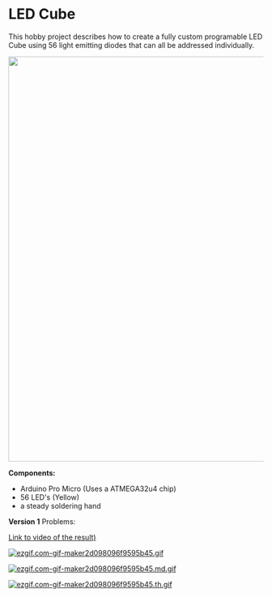 # LED Cube

This hobby project describes how to create a fully custom programable LED Cube using 56 light emitting diodes that can all be addressed individually.

<img src="pictures/assembly.jpg" width="800"> 

**Components:**
- Arduino Pro Micro (Uses a ATMEGA32u4 chip)
- 56 LED's (Yellow)
- a steady soldering hand



**Version 1**
Problems:


[Link to video of the result)](https://s3.gifyu.com/images/ezgif.com-gif-maker2d098096f9595b45.gif)


[![ezgif.com-gif-maker2d098096f9595b45.gif](https://s3.gifyu.com/images/ezgif.com-gif-maker2d098096f9595b45.gif)](https://gifyu.com/image/D95q)

[![ezgif.com-gif-maker2d098096f9595b45.md.gif](https://s3.gifyu.com/images/ezgif.com-gif-maker2d098096f9595b45.md.gif)](https://gifyu.com/image/D95q)

[![ezgif.com-gif-maker2d098096f9595b45.th.gif](https://s3.gifyu.com/images/ezgif.com-gif-maker2d098096f9595b45.th.gif)](https://gifyu.com/image/D95q)

